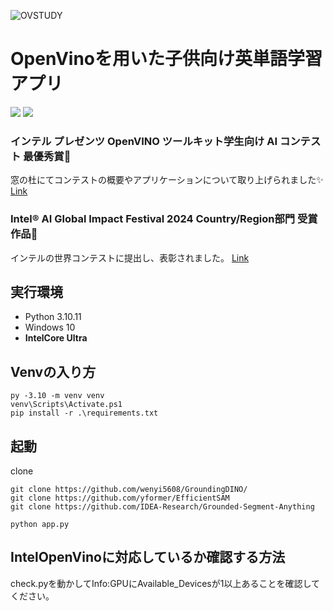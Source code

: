 ![OVSTUDY](https://github.com/Iris-Fla/OVS-OpenVinoStudy/assets/103801589/20703373-245e-452b-a6fc-d34287f8a3d9)

# OpenVinoを用いた子供向け英単語学習アプリ
<p>
  <img src="https://img.shields.io/badge/-Python3.10-FAEB7E.svg?logo=python&style=for-the-badge">
  <img src="https://img.shields.io/badge/-OpenVino-6F51A1.svg?logo=intel&style=for-the-badge">
</p>

### インテル プレゼンツ OpenVINO ツールキット学生向け AI コンテスト 最優秀賞🎉
窓の杜にてコンテストの概要やアプリケーションについて取り上げられました✨
[Link](https://forest.watch.impress.co.jp/docs/special/1598339.html)

### Intel® AI Global Impact Festival 2024 Country/Region部門 受賞作品🎉
インテルの世界コンテストに提出し、表彰されました。
[Link](https://www.intel.com/content/www/us/en/corporate/artificial-intelligence/winners2024.html#tab-blade-1-1)

## 実行環境

- Python 3.10.11
- Windows 10
- **IntelCore Ultra**

## Venvの入り方
```
py -3.10 -m venv venv
venv\Scripts\Activate.ps1 
pip install -r .\requirements.txt
```

## 起動
clone
```
git clone https://github.com/wenyi5608/GroundingDINO/
git clone https://github.com/yformer/EfficientSAM
git clone https://github.com/IDEA-Research/Grounded-Segment-Anything
```
```
python app.py
```


## IntelOpenVinoに対応しているか確認する方法
check.pyを動かしてInfo:GPUにAvailable_Devicesが1以上あることを確認してください。
